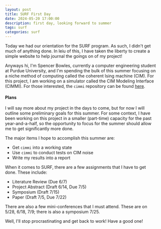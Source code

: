 ```yaml
---
layout: post
title: SURF First Day
date: 2024-05-20 17:00:00
description: first day, looking forward to summer
tags: surf
categories: surf
---
```


Today we had our orientation for the SURF program. As such, I didn't get much of anything done. In leiu of this, I have taken the liberty to create a simple website to help journal the goings on of my project!

Anyways hi, I'm Spencer Bowles, currently a computer engineering student at Purdue University, and I'm spending the bulk of this summer focusing on a niche method of computing called the coherent Ising machine (CIM). For this project, I am working on a simulator called the CIM Modeling Interface (CIMMI). For those interested, the `cimmi` repository can be found [here](https://github.com/sbowles22/cimmi).

#### Plans

I will say more about my project in the days to come, but for now I will outline some preliminary goals for this summer. For some context, I have been working on this project in a smaller (part-time) capacity for the past year-and-a-half, so the opportunity to focus for the summer should allow me to get significantly more done.

The major items I hope to accomplish this summer are:

- Get `cimmi` into a working state
- Use `cimmi` to conduct tests on CIM noise
- Write my results into a report

When it comes to SURF, there are a few assignments that I have to get done. These include:

- Literature Review (Due 6/7)
- Project Abstract (Draft 6/14, Due 7/5)
- Symposium (Draft 7/15)
- Paper (Draft 7/5, Due 7/22)

There are also a few mini-conferences that I must attend. These are on 5/28, 6/18, 7/9; there is also a symposium 7/25.

Well, I'll stop procrastinating and get back to work! Have a good one!
